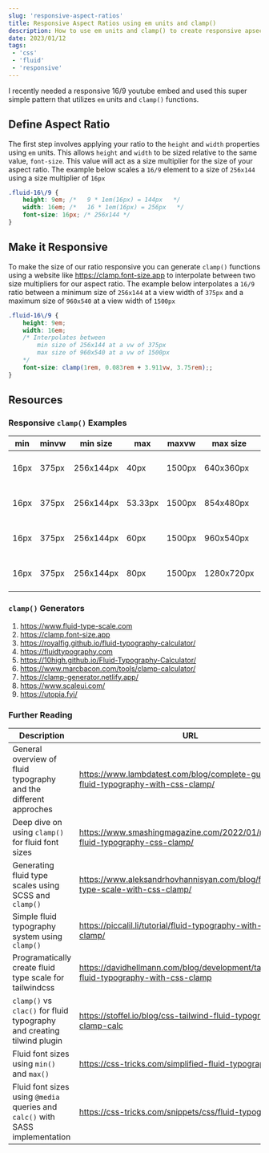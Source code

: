 ```yaml
---
slug: 'responsive-aspect-ratios'
title: Responsive Aspect Ratios using em units and clamp()
description: How to use em units and clamp() to create responsive apsect ratios
date: 2023/01/12
tags:
 - 'css'
 - 'fluid'
 - 'responsive'
---
```


I recently needed a responsive 16/9 youtube embed and used this super simple pattern that utilizes `em` units and `clamp()` functions.

## Define Aspect Ratio

The first step involves applying your ratio to the `height` and `width` properties using `em` units. This allows `height` and `width` to be sized relative to the same value, `font-size`. This value will act as a size multiplier for the size of your aspect ratio. The example below scales a `16/9` element to a size of `256x144` using a size multiplier of `16px`

```css
.fluid-16\/9 {
	height: 9em; /*   9 * 1em(16px) = 144px   */
	width: 16em; /*   16 * 1em(16px) = 256px   */
	font-size: 16px; /* 256x144 */
}
```

## Make it Responsive

To make the size of our ratio responsive you can generate `clamp()` functions using a website like https://clamp.font-size.app to interpolate between two size multipliers for our aspect ratio. The example below interpolates a `16/9` ratio between a minimum size of `256x144` at a view width of `375px` and a maximum size of `960x540` at a view width of `1500px`

```css
.fluid-16\/9 {
	height: 9em;
	width: 16em;
	/* Interpolates between 
		min size of 256x144 at a vw of 375px
		max size of 960x540 at a vw of 1500px
	*/
	font-size: clamp(1rem, 0.083rem + 3.911vw, 3.75rem);;
}
```

## Resources

### Responsive `clamp()` Examples


min | minvw | min size | max | maxvw | max size | clamp
---|---|---|---|---|---|---
16px | 375px | 256x144px | 40px | 1500px | 640x360px | `clamp(1rem, 0.5rem + 2.1333vw, 2.5rem)`
16px | 375px | 256x144px | 53.33px | 1500px | 854x480px | `clamp(1rem, 0.222rem + 3.318vw, 3.333rem)`
16px | 375px | 256x144px | 60px | 1500px | 960x540px | `clamp(1rem, 0.0833rem + 3.9111vw, 3.75rem)`
16px | 375px | 256x144px | 80px | 1500px | 1280x720px | `clamp(1rem, -0.3333rem + 5.6889vw, 5rem)`

### `clamp()` Generators

1. https://www.fluid-type-scale.com
2. https://clamp.font-size.app
3. https://royalfig.github.io/fluid-typography-calculator/
4. https://fluidtypography.com
5. https://10high.github.io/Fluid-Typography-Calculator/
6. https://www.marcbacon.com/tools/clamp-calculator/
7. https://clamp-generator.netlify.app/
8. https://www.scaleui.com/
9. https://utopia.fyi/

### Further Reading

Description | URL
---|---
General overview of fluid typography and the different approches | https://www.lambdatest.com/blog/complete-guide-to-fluid-typography-with-css-clamp/
Deep dive on using `clamp()` for fluid font sizes | https://www.smashingmagazine.com/2022/01/modern-fluid-typography-css-clamp/
Generating fluid type scales using SCSS and `clamp()` | https://www.aleksandrhovhannisyan.com/blog/fluid-type-scale-with-css-clamp/
Simple fluid typography system using `clamp()` | https://piccalil.li/tutorial/fluid-typography-with-css-clamp/
Programatically create fluid type scale for tailwindcss | https://davidhellmann.com/blog/development/tailwindcss-fluid-typography-with-css-clamp
`clamp()` vs `clac()` for fluid typography and creating tilwind plugin | https://stoffel.io/blog/css-tailwind-fluid-typography-clamp-calc
Fluid font sizes using `min()` and `max()` | https://css-tricks.com/simplified-fluid-typography/
Fluid font sizes using `@media` queries and `calc()` with SASS implementation | https://css-tricks.com/snippets/css/fluid-typography/


